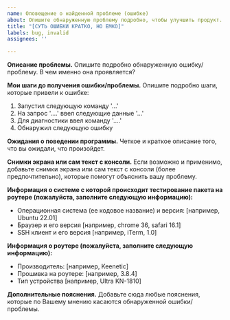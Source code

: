 ```yaml
---
name: Оповещение о найденной проблеме (ошибке)
about: Опишите обнаруженную проблему подробно, чтобы улучшить продукт.
title: "[СУТЬ ОШИБКИ КРАТКО, НО ЕМКО]"
labels: bug, invalid
assignees: ''

---
```


**Описание проблемы.**
Опишите подробно обнаруженную ошибку/проблему. 
В чем именно она проявляется?

**Мои шаги до получения ошибки/проблемы.**
Опишите подробно шаги, которые привели к ошибке:

1. Запустил следующую команду '...'
2. На запрос '....' ввел следующие данные '...'
3. Для диагностики ввел команду '....'
4. Обнаружил следующую ошибку

**Ожидания о поведении программы.**
Четкое и краткое описание того, что вы ожидали, что произойдет.

**Снимки экрана или сам текст с консоли.**
Если возможно и применимо, добавьте снимки экрана или сам текст с консоли (более предпочтительно), которые помогут объяснить вашу проблему.

**Информация о системе с которой происходит тестирование пакета на роутере (пожалуйста, заполните следующую информацию):**
- Операционная система (ее кодовое название) и версия: [например, Ubuntu 22.01]
- Браузер и его версия [например, chrome 36, safari 16.1]
- SSH клиент и его версия [например, iTerm, 1.0]

**Информация о роутере (пожалуйста, заполните следующую информацию):**
- Производитель: [например, Keenetic]
- Прошивка на роутере: [например, 3.8.4]
- Тип устройства [например, Ultra KN-1810]

**Дополнительные пояснения.**
Добавьте сюда любые пояснения, которые по Вашему мнению касаются обнаруженной ошибки/проблемы.
